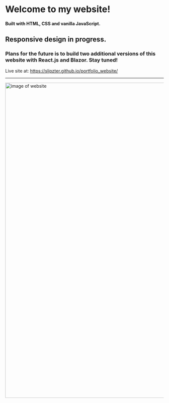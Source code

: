 # Welcome to my website!

#### Built with HTML, CSS and vanilla JavaScript. 
## Responsive design in progress.
### Plans for the future is to build two additional versions of this website with React.js and Blazor. Stay tuned!

Live site at: https://slipzter.github.io/portfolio_website/

___

<img src="https://i.imgur.com/3SQ88ie.png" alt="image of website" width="1000"/>
